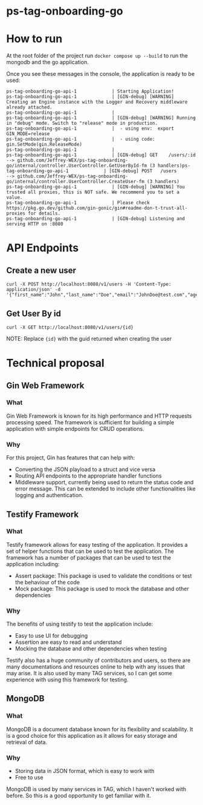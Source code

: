 # ps-tag-onboarding-go

# How to run
At the root folder of the project run `docker compose up --build` to run the mongodb and the go application.

Once you see these messages in the console, the application is ready to be used:
```
ps-tag-onboarding-go-api-1             | Starting Application!
ps-tag-onboarding-go-api-1             | [GIN-debug] [WARNING] Creating an Engine instance with the Logger and Recovery middleware already attached.
ps-tag-onboarding-go-api-1             | 
ps-tag-onboarding-go-api-1             | [GIN-debug] [WARNING] Running in "debug" mode. Switch to "release" mode in production.
ps-tag-onboarding-go-api-1             |  - using env:  export GIN_MODE=release
ps-tag-onboarding-go-api-1             |  - using code: gin.SetMode(gin.ReleaseMode)
ps-tag-onboarding-go-api-1             | 
ps-tag-onboarding-go-api-1             | [GIN-debug] GET    /users/:id                --> github.com/Jeffrey-WEX/ps-tag-onboarding-go/internal/controller.UserController.GetUserById-fm (3 handlers)ps-tag-onboarding-go-api-1             | [GIN-debug] POST   /users                    --> github.com/Jeffrey-WEX/ps-tag-onboarding-go/internal/controller.UserController.CreateUser-fm (3 handlers) 
ps-tag-onboarding-go-api-1             | [GIN-debug] [WARNING] You trusted all proxies, this is NOT safe. We recommend you to set a value.
ps-tag-onboarding-go-api-1             | Please check https://pkg.go.dev/github.com/gin-gonic/gin#readme-don-t-trust-all-proxies for details.
ps-tag-onboarding-go-api-1             | [GIN-debug] Listening and serving HTTP on :8080
```

# API Endpoints

## Create a new user
```
curl -X POST http://localhost:8080/v1/users -H 'Content-Type: application/json' -d '{"first_name":"John","last_name":"Doe","email":"JohnDoe@test.com","age":24}'
```

## Get User By id
```
curl -X GET http://localhost:8080/v1/users/{id}
```
NOTE: Replace `{id}` with the guid returned when creating the user

# Technical proposal

## Gin Web Framework

### What
Gin Web Framework is known for its high performance and HTTP requests processing speed. The framework is sufficient for building a simple application with simple endpoints for CRUD operations.

### Why
For this project, Gin has features that can help with:
- Converting the JSON playload to a struct and vice versa
- Routing API endpoints to the appropriate handler functions
- Middleware support, currently being used to return the status code and error message. This can be extended to include other functionalities like logging and authentication.

## Testify Framework

### What
Testify framework allows for easy testing of the application. It provides a set of helper functions that can be used to test the application. The framework has a number of packages that can be used to test the application including:
- Assert package: This package is used to validate the conditions or test the behaviour of the code
- Mock package: This package is used to mock the database and other dependencies

### Why
The benefits of using testify to test the application include:
- Easy to use UI for debugging
- Assertion are easy to read and understand
- Mocking the database and other dependencies when testing

Testify also has a huge community of contributors and users, so there are many documentations and resources online to help with any issues that may arise. It is also used by many TAG services, so I can get some experience with using this framework for testing.

## MongoDB

### What
MongoDB is a document database known for its flexibility and scalability. It is a good choice for this application as it allows for easy storage and retrieval of data.

### Why
- Storing data in JSON format, which is easy to work with
- Free to use

MongoDB is used by many services in TAG, which I haven't worked with before. So this is a good opportunity to get familiar with it.